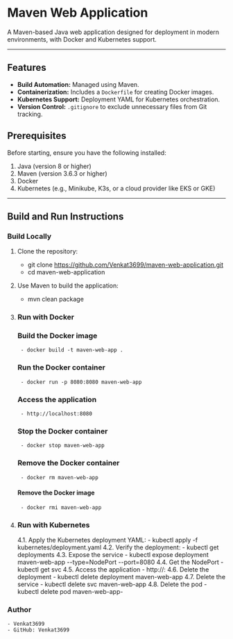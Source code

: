 # Maven Web Application

A Maven-based Java web application designed for deployment in modern environments, with Docker and Kubernetes support.

---

## Features
- **Build Automation:** Managed using Maven.
- **Containerization:** Includes a `Dockerfile` for creating Docker images.
- **Kubernetes Support:** Deployment YAML for Kubernetes orchestration.
- **Version Control:** `.gitignore` to exclude unnecessary files from Git tracking.


## Prerequisites
Before starting, ensure you have the following installed:
1. Java (version 8 or higher)
2. Maven (version 3.6.3 or higher)
3. Docker
4. Kubernetes (e.g., Minikube, K3s, or a cloud provider like EKS or GKE)

---

## Build and Run Instructions

### Build Locally
1. Clone the repository:
    - git clone https://github.com/Venkat3699/maven-web-application.git
    - cd maven-web-application

2. Use Maven to build the application:
    - mvn clean package

3. ### Run with Docker
    ### Build the Docker image
        - docker build -t maven-web-app .
    ### Run the Docker container
        - docker run -p 8080:8080 maven-web-app
    ### Access the application 
        - http://localhost:8080
    ### Stop the Docker container
        - docker stop maven-web-app
    ### Remove the Docker container
        - docker rm maven-web-app
    #### Remove the Docker image
        - docker rmi maven-web-app

4. ### Run with Kubernetes
    4.1. Apply the Kubernetes deployment YAML:
        - kubectl apply -f kubernetes/deployment.yaml
    4.2. Verify the deployment:
        - kubectl get deployments
    4.3. Expose the service
        - kubectl expose deployment maven-web-app --type=NodePort --port=8080
    4.4. Get the NodePort
        - kubectl get svc
    4.5. Access the application 
        - http://<node-ip>:<node-port>
    4.6. Delete the deployment
        - kubectl delete deployment maven-web-app
    4.7. Delete the service
        - kubectl delete svc maven-web-app
    4.8. Delete the pod
        - kubectl delete pod maven-web-app-<pod-name>

### Author
    - Venkat3699
    - GitHub: Venkat3699
